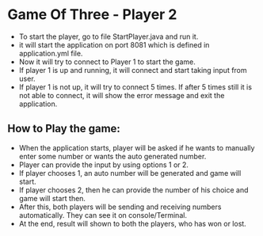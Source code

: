 Game Of Three - Player 2
========================

* To start the player, go to file StartPlayer.java and run it.
* it will start the application on port 8081 which is defined in application.yml file.
* Now it will try to connect to Player 1 to start the game.
* If player 1 is up and running, it will connect and start taking input from user.
* If player 1 is not up, it will try to connect 5 times. If after 5 times still it is not able to connect,
it will show the error message and exit the application.


How to Play the game:
--------------------
* When the application starts, player will be asked if he wants to manually enter some number 
or wants the auto generated number.
* Player can provide the input by using options 1 or 2.
* If player chooses 1, an auto number will be generated and game will start.
* If player chooses 2, then he can provide the number of his choice and game will start then.
* After this, both players will be sending and receiving numbers automatically. They can see it on console/Terminal.
* At the end, result will shown to both the players, who has won or lost.
